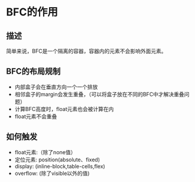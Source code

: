 # BFC的作用
## 描述
 简单来说，BFC是一个隔离的容器，容器内的元素不会影响外面元素。
## BFC的布局规制
  - 内部盒子会在垂直方向一个一个排放
  - 相邻盒子的margin会发生重叠，（可以将盒子放在不同的BFC中才解决重叠问题）
  - 计算BFC高度时，float元素也会被计算在内
  - float元素不会重叠
## 如何触发
  - float元素:（除了none值）
  - 定位元素: position(absolute、fixed)
  - display: (inline-block,table-cells,flex)
  - overflow: (除了visible以外的值)